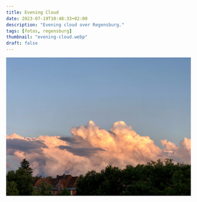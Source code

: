 ```yaml
---
title: Evening Cloud
date: 2023-07-19T10:48:33+02:00
description: "Evening cloud over Regensburg."
tags: [fotos, regensburg]
thumbnail: "evening-cloud.webp"
draft: false
---
```

![Evening cloud over Regensburg.](evening-cloud.webp)
